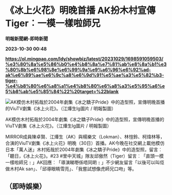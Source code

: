 # 《冰上火花》明晚首播 AK扮木村宣傳 Tiger︰一模一樣啦師兄
**明報新聞網-即時新聞**

**2023-10-30 00:48**

**https://ol.mingpao.com/ldy/showbiz/latest/20231029/1698591059503/%e3%80%8a%e5%86%b0%e4%b8%8a%e7%81%ab%e8%8a%b1%e3%80%8b%e6%98%8e%e6%99%9a%e9%a6%96%e6%92%ad-ak%e6%89%ae%e6%9c%a8%e6%9d%91%e5%ae%a3%e5%82%b3-tiger-%e4%b8%80%e6%a8%a1%e4%b8%80%e6%a8%a3%e5%95%a6%e5%b8%ab%e5%85%84%22%20target=%22blank**

![AK模仿木村拓哉於2004年劇集《冰之驕子Pride》中的造型照，宣傳明晚首播的ViuTV劇集《冰上火花》。（江𤒹生Ig圖片 / 明報製圖）](https://fs.mingpao.com/ldy/20231029/s00009/d7275a20aa348b65415e9065caf600ee.jpg)

AK模仿木村拓哉於2004年劇集《冰之驕子Pride》中的造型照，宣傳明晚首播的ViuTV劇集《冰上火花》。（江𤒹生Ig圖片 / 明報製圖）

MIRROR成員陳卓賢、江𤒹生（AK）與楊樂文（Lokman）、林愷鈴、柯煒林等，合演的ViuTV劇集《冰上火花》明晚（30日）首播。AK今晚在社交網上載他模仿日本「萬人迷」木村拓哉於2004年劇集《冰之驕子Pride》中的造型照，留言︰「聽日，《冰上火花》。#23 #里中天城」隊友邱傲然（Tiger）留言︰「直頭一模一樣啦師兄﹗」AK回應︰「導演睇嘢係唔同啲﹗」不少網友留言「以後可以叫佢做木村Ak san」、「邱導眼睛雪亮」、「我嘗試想像虎師兄口吻」等。

（即時娛樂）
------